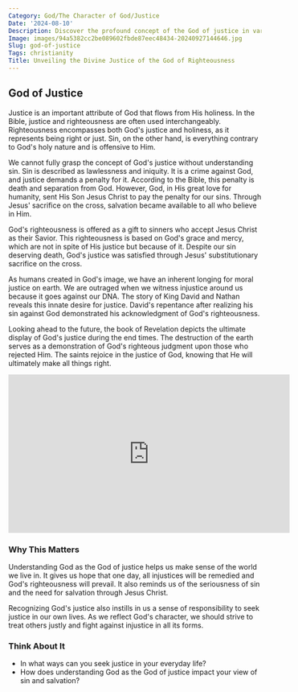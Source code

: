 ```yaml
---
Category: God/The Character of God/Justice
Date: '2024-08-10'
Description: Discover the profound concept of the God of justice in various religious beliefs. Explore how this divine attribute shapes moral principles and influences ethical conduct.
Image: images/94a5382cc2be089602fbde87eec48434-20240927144646.jpg
Slug: god-of-justice
Tags: christianity
Title: Unveiling the Divine Justice of the God of Righteousness
---
```


## God of Justice

Justice is an important attribute of God that flows from His holiness. In the Bible, justice and righteousness are often used interchangeably. Righteousness encompasses both God's justice and holiness, as it represents being right or just. Sin, on the other hand, is everything contrary to God's holy nature and is offensive to Him.

We cannot fully grasp the concept of God's justice without understanding sin. Sin is described as lawlessness and iniquity. It is a crime against God, and justice demands a penalty for it. According to the Bible, this penalty is death and separation from God. However, God, in His great love for humanity, sent His Son Jesus Christ to pay the penalty for our sins. Through Jesus' sacrifice on the cross, salvation became available to all who believe in Him.

God's righteousness is offered as a gift to sinners who accept Jesus Christ as their Savior. This righteousness is based on God's grace and mercy, which are not in spite of His justice but because of it. Despite our sin deserving death, God's justice was satisfied through Jesus' substitutionary sacrifice on the cross.

As humans created in God's image, we have an inherent longing for moral justice on earth. We are outraged when we witness injustice around us because it goes against our DNA. The story of King David and Nathan reveals this innate desire for justice. David's repentance after realizing his sin against God demonstrated his acknowledgment of God's righteousness.

Looking ahead to the future, the book of Revelation depicts the ultimate display of God's justice during the end times. The destruction of the earth serves as a demonstration of God's righteous judgment upon those who rejected Him. The saints rejoice in the justice of God, knowing that He will ultimately make all things right.


<iframe width="560" height="315" src="https://www.youtube.com/embed/4_SSTLT3iX0" frameborder="0" allow="autoplay; encrypted-media" allowfullscreen></iframe>


### Why This Matters

Understanding God as the God of justice helps us make sense of the world we live in. It gives us hope that one day, all injustices will be remedied and God's righteousness will prevail. It also reminds us of the seriousness of sin and the need for salvation through Jesus Christ.

Recognizing God's justice also instills in us a sense of responsibility to seek justice in our own lives. As we reflect God's character, we should strive to treat others justly and fight against injustice in all its forms.

### Think About It

- In what ways can you seek justice in your everyday life?
- How does understanding God as the God of justice impact your view of sin and salvation?